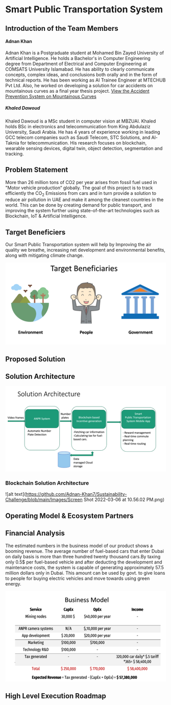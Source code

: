 # Smart Public Transportation System


## Introduction of the Team Members
#### Adnan Khan
Adnan Khan is a Postgraduate student at Mohamed Bin Zayed University of Artificial Intelligence. He holds a Bachelor's in Computer Engineering degree from Department of Electrical and Computer Engineering at COMSATS University Islamabad. He has ability to clearly communicate concepts, complex ideas, and conclusions both orally and in the form of technical reports. He has been working as AI Trainee Engineer at MTECHUB Pvt Ltd. Also, he worked on developing a solution for car accidents on mountainous curves as a final year thesis project. [View the Accident Prevention System on Mountainous Curves](https://drive.google.com/file/d/1hiR9v_JrJuvQYEEBxlj14B1H2r4USp6l/view)


##### Khaled Dawoud
Khaled Dawoud is a MSc student in computer vision at MBZUAI. Khaled holds BSc in electronics and telecommunication from King Abdulaziz University, Saudi Arabia. He has 4 years of experience working in leading GCC telecom companies such as Saudi Telecom, STC Solutions, and Al-Taknia for telecommunication. His research focuses on blockchain, wearable sensing devices, digital twin, object detection, segmentation and tracking.

## Problem Statement
More than 26 million tons of CO2 per year arises from fossil fuel used in "Motor vehicle production“ globally. The goal of this project is to track efficiently the CO<sub>2</sub> Emissions from cars and in turn provide a solution to reduce air pollution in UAE and make it among the cleanest countries in the world. This can be done by creating demand for public transport, and improving the system further using state-of-the-art technologies such as Blockchain, IoT & Artificial Intelligence.

## Target Beneficiers

Our Smart Public Transportation system will help by Improving the air quality we breathe, increasing net development and environmental benefits, along with mitigating climate change.

![alt text](https://github.com/Adnan-Khan7/Sustainability-Challenge/blob/main/Images/target_beneficiaries.png)

## Proposed Solution

## Solution Architecture
![alt text](https://github.com/Adnan-Khan7/Sustainability-Challenge/blob/main/Images/Solution_architecture.png)

### Blockchain Solution Architecture
![alt text](https://github.com/Adnan-Khan7/Sustainability-Challenge/blob/main/Images/Screen Shot 2022-03-06 at 10.56.02 PM.png)

## Operating Model & Ecosystem Partners
## Financial Analysis
The estimated numbers in the business model of our product shows a booming revenue. The average number of fuel-based cars that enter Dubai on daily basis is more than three hundred twenty thousand cars.By taxing only 0.5$ per fuel-based vehicle and after deducting the development and maintenance costs, the system is capable of generating approximately 57.5 million dollars only in Dubai. This amount can be used by govt. to give loans to people for buying electric vehicles and move towards using green energy.

![alt text](https://github.com/Adnan-Khan7/Sustainability-Challenge/blob/main/Images/business_model.png)

## High Level Execution Roadmap
